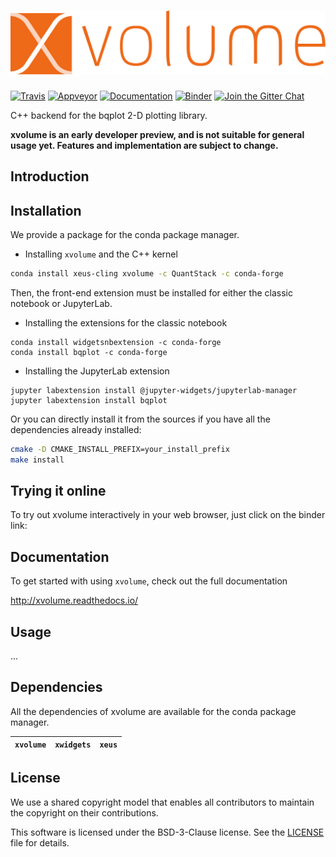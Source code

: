 # ![xvolume](docs/source/xvolume.svg)

[![Travis](https://travis-ci.org/QuantStack/xvolume.svg?branch=master)](https://travis-ci.org/QuantStack/xvolume)
[![Appveyor](https://ci.appveyor.com/api/projects/status/733j3qm6kn3sh0b4?svg=true)](https://ci.appveyor.com/project/QuantStack/xvolume)
[![Documentation](http://readthedocs.org/projects/xvolume/badge/?version=latest)](https://xvolume.readthedocs.io/en/latest/?badge=latest)
[![Binder](https://img.shields.io/badge/launch-binder-brightgreen.svg)](https://mybinder.org/v2/gh/QuantStack/xvolume/stable?filepath=notebooks)
[![Join the Gitter Chat](https://badges.gitter.im/Join%20Chat.svg)](https://gitter.im/QuantStack/Lobby?utm_source=badge&utm_medium=badge&utm_campaign=pr-badge&utm_content=badge)

C++ backend for the bqplot 2-D plotting library.

**xvolume is an early developer preview, and is not suitable for general usage yet. Features and implementation are subject to change.**

## Introduction

## Installation

We provide a package for the conda package manager.

- Installing `xvolume` and the C++ kernel

```bash
conda install xeus-cling xvolume -c QuantStack -c conda-forge
```

Then, the front-end extension must be installed for either the classic notebook
or JupyterLab.

- Installing the extensions for the classic notebook

```
conda install widgetsnbextension -c conda-forge
conda install bqplot -c conda-forge
```

- Installing the JupyterLab extension

```
jupyter labextension install @jupyter-widgets/jupyterlab-manager
jupyter labextension install bqplot
```

Or you can directly install it from the sources if you have all the
dependencies already installed:

```bash
cmake -D CMAKE_INSTALL_PREFIX=your_install_prefix
make install
```

## Trying it online

To try out xvolume interactively in your web browser, just click on the binder
link:
<!-- 
[![Binder](docs/source/binder-logo.svg)](https://mybinder.org/v2/gh/QuantStack/xvolume/stable?filepath=notebooks)
 -->

## Documentation

To get started with using `xvolume`, check out the full documentation

http://xvolume.readthedocs.io/

## Usage

...

## Dependencies

All the dependencies of xvolume are available for the conda package manager.

| `xvolume` | `xwidgets`  |  `xeus`         |
|-----------|-------------|-----------------|

## License

We use a shared copyright model that enables all contributors to maintain the
copyright on their contributions.

This software is licensed under the BSD-3-Clause license. See the [LICENSE](LICENSE) file for details.

